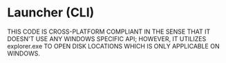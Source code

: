 # Launcher (CLI)

THIS CODE IS CROSS-PLATFORM COMPLIANT IN THE SENSE THAT IT DOESN'T USE ANY WINDOWS SPECIFIC API; HOWEVER, IT UTILIZES explorer.exe TO OPEN DISK LOCATIONS WHICH IS ONLY APPLICABLE ON WINDOWS.